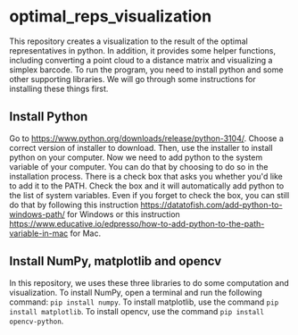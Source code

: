 # optimal_reps_visualization

This repository creates a visualization to the result of the optimal representatives in python. In addition, it provides some helper functions, including converting a point cloud to a distance matrix and visualizing a simplex barcode. To run the program, you need to install python and some other supporting libraries. We will go through some instructions for installing these things first.

## Install Python

Go to https://www.python.org/downloads/release/python-3104/. Choose a correct version of installer to download. Then, use the installer to install python on your computer. Now we need to add python to the system variable of your computer. You can do that by choosing to do so in the installation process. There is a check box that asks you whether you'd like to add it to the PATH. Check the box and it will automatically add python to the list of system variables. Even if you forget to check the box, you can still do that by following this instruction https://datatofish.com/add-python-to-windows-path/ for Windows or this instruction  https://www.educative.io/edpresso/how-to-add-python-to-the-path-variable-in-mac for Mac. 

## Install NumPy, matplotlib and opencv

In this repository, we uses these three libraries to do some computation and visualization. To install NumPy, open a terminal and run the following command: `pip install numpy`. To install matplotlib, use the command `pip install matplotlib`. To install opencv, use the command `pip install opencv-python`.

## 
